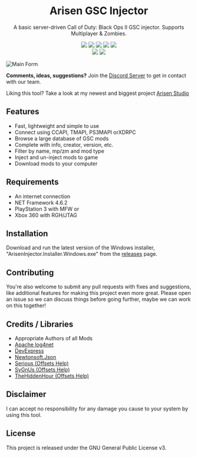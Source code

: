 <h1 align="center">Arisen GSC Injector</h1>
<p align="center">A basic server-driven Call of Duty: Black Ops II GSC injector. Supports Multiplayer & Zombies.</p>

<p align="center">  
  <a href="https://github.com/ohhsodead/arisen-gsc-injector/releases/"><img src="https://img.shields.io/github/release/ohhsodead/arisen-gsc-injector.svg" /></a>
  <a href="https://github.com/ohhsodead/Arisen-gsc-injector/releases/"><img src="https://img.shields.io/github/downloads/ohhsodead/arisen-gsc-injector/total.svg" /></a>
  <a href="https://crowdin.com/project/arisen-gsc-injector" target="_blank"><img src="https://badges.crowdin.net/arisen-gsc-injector/localized.svg"></a>
  <a href="https://gitHub.com/ohhsodead/arisen-gsc-injector/issues/"><img src="https://img.shields.io/github/issues/ohhsodead/arisen-gsc-injector.svg" /></a>
  <a href="https://github.com/ohhsodead/arisen-gsc-injector/issues?q=is%3Aissue+is%3Aclosed"><img src="https://img.shields.io/github/issues-closed/ohhsodead/arisen-gsc-injector.svg" /></a>
  </br>
  <a href="https://sourceforge.net/projects/atomicx/"><img src="https://img.shields.io/badge/SourceForge-ff6600?logo=sourceforge&logoColor=white" /></a>
  <a href="https://discord.gg/h22szNhF7V"><img src="https://img.shields.io/badge/Discord-7389D8?logo=Discord&logoColor=white" /></a>
</p>
  
![Main Form](https://raw.githubusercontent.com/ohhsodead/arisen-gsc-injector/main/.screenshots/MainForm.png?raw=true)

**Comments, ideas, suggestions?** Join the [Discord Server](https://discord.gg/h22szNhF7V) to get in contact with our team.

Liking this tool? Take a look at my newest and biggest project [Arisen Studio](https://github.com/ohhsodead/arisen-studio)

## Features
* Fast, lightweight and simple to use
* Connect using CCAPI, TMAPI, PS3MAPI orXDRPC
* Browse a large database of GSC mods
* Complete with info, creator, version, etc.
* Filter by name, mp/zm and mod type
* Inject and un-inject mods to game
* Download mods to your computer

## Requirements
* An internet connection
* NET Framework 4.6.2
* PlayStation 3 with MFW or
* Xbox 360 with RGH/JTAG

## Installation
Download and run the latest version of the Windows installer, "ArisenInjector.Installer.Windows.exe" from the [releases](https://github.com/ohhsodead/arisen-gsc-injector/releases/latest) page.
 
## Contributing
You're also welcome to submit any pull requests with fixes and suggestions, like additional features for making this project even more great. Please open an issue so we can discuss things before going further, maybe we can work on this together!
 
## Credits / Libraries
- Appropriate Authors of all Mods
- [Apache log4net](https://logging.apache.org/log4net/)
- [DevExpress](https://www.devexpress.com/)
- [Newtonsoft.Json](https://www.newtonsoft.com/json)
- [Serious (Offsets Help)](https://www.youtube.com/user/anthonything)
- [SyGnUs (Offsets Help)](https://github.com/SyGnUs) 
- [TheHiddenHour (Offsets Help)](https://github.com/TheHiddenHour)
 
## Disclaimer
I can accept no responsibility for any damage you cause to your system by using this tool.

## License
This project is released under the GNU General Public License v3.
